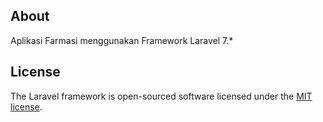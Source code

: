 ## About
Aplikasi Farmasi menggunakan Framework Laravel 7.*


## License

The Laravel framework is open-sourced software licensed under the [MIT license](https://opensource.org/licenses/MIT).
